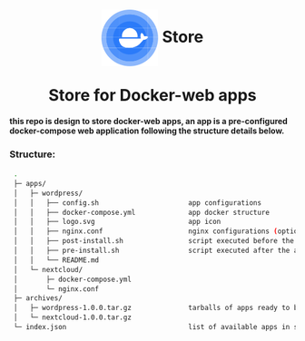 <h1 align="center">
  <picture>
    <img align="center" alt="docker-web" src="./logo.svg" height="100">
  </picture>
  Store
  <br>
  <br>
    <center>
    Store for Docker-web apps
  </center>
</h1>
<h4>
this repo is design to store docker-web apps,
an app is a pre-configured docker-compose web application following the structure details below.
</h4>
<h3>Structure:</h3>

```bash
 .
 ├─ apps/
 │   ├─ wordpress/
 │   │   ├── config.sh                      app configurations
 │   │   ├── docker-compose.yml             app docker structure
 │   │   ├── logo.svg                       app icon
 │   │   ├── nginx.conf                     nginx configurations (optional)
 │   │   ├── post-install.sh                script executed before the app is launched (optional)
 │   │   ├── pre-install.sh                 script executed after the app is launched (optional)
 │   │   └── README.md
 │   └─ nextcloud/
 │       ├─ docker-compose.yml
 │       └─ nginx.conf
 ├─ archives/
 │   ├─ wordpress-1.0.0.tar.gz              tarballs of apps ready to be downloaded from a docker-web instance (auto generated)
 │   └─ nextcloud-1.0.0.tar.gz
 └─ index.json                              list of available apps in store (auto generated)
```
